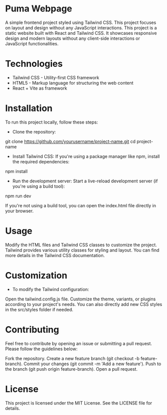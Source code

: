 # Puma Webpage
A simple frontend project styled using Tailwind CSS. This project focuses on layout and design without any JavaScript interactions.
This project is a static website built with React and Tailwind CSS. It showcases responsive design and modern layouts without any client-side interactions or JavaScript functionalities.

# Technologies

- Tailwind CSS - Utility-first CSS framework
- HTML5 - Markup language for structuring the web content
- React + Vite as framework

# Installation
To run this project locally, follow these steps:

* Clone the repository:

git clone https://github.com/yourusername/project-name.git
cd project-name

* Install Tailwind CSS: If you're using a package manager like npm, install the required dependencies:

npm install

* Run the development server: Start a live-reload development server (if you're using a build tool):

npm run dev

If you're not using a build tool, you can open the index.html file directly in your browser.

# Usage
Modify the HTML files and Tailwind CSS classes to customize the project. Tailwind provides various utility classes for styling and layout. You can find more details in the Tailwind CSS documentation.

# Customization

* To modify the Tailwind configuration:

Open the tailwind.config.js file.
Customize the theme, variants, or plugins according to your project's needs.
You can also directly add new CSS styles in the src/styles folder if needed.

# Contributing

Feel free to contribute by opening an issue or submitting a pull request. Please follow the guidelines below:

Fork the repository.
Create a new feature branch (git checkout -b feature-branch).
Commit your changes (git commit -m 'Add a new feature').
Push to the branch (git push origin feature-branch).
Open a pull request.

# License
This project is licensed under the MIT License. See the LICENSE file for details.
